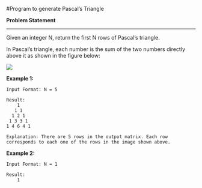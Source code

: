 #Program to generate Pascal’s Triangle

**Problem Statement**
***

Given an integer N, return the first N rows of Pascal’s triangle.

In Pascal’s triangle, each number is the sum of the two numbers directly above it as shown in the figure below:

![](../../../../../../../Downloads/pascalsTriangle.gif)

**Example 1:**
```aidl
Input Format: N = 5

Result:
    1
   1 1
  1 2 1
 1 3 3 1
1 4 6 4 1

Explanation: There are 5 rows in the output matrix. Each row corresponds to each one of the rows in the image shown above.
```
**Example 2:**
```aidl
Input Format: N = 1

Result: 
    1
```